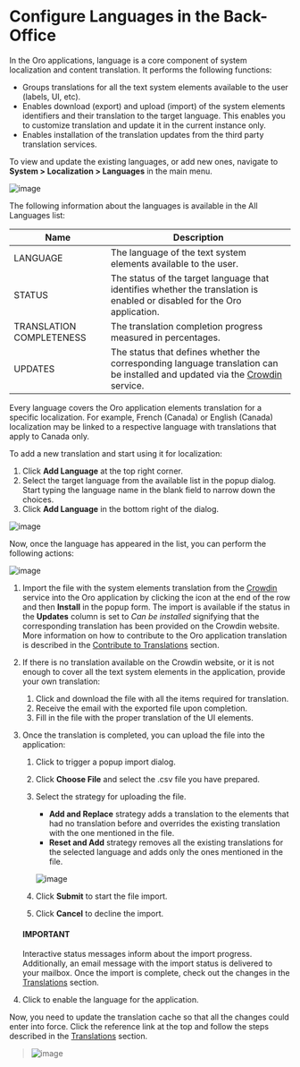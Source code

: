 <a id="localization-languages"></a>

# Configure Languages in the Back-Office

<!-- begin -->

In the Oro applications, language is a core component of system localization and content translation. It performs the following functions:

* Groups translations for all the text system elements available to the user (labels, UI, etc).
* Enables download (export) and upload (import) of the system elements identifiers and their translation to the target language. This enables you to customize translation and update it in the current instance only.
* Enables installation of the translation updates from the third party translation services.

To view and update the existing languages, or add new ones, navigate to **System > Localization > Languages** in the main menu.

![image](user/img/system/localization/languages.png)

The following information about the languages is available in the All Languages list:

| Name                     | Description                                                                                                                                                                         |
|--------------------------|-------------------------------------------------------------------------------------------------------------------------------------------------------------------------------------|
| LANGUAGE                 | The language of the text system elements available to the user.                                                                                                                     |
| STATUS                   | The status of the target language that identifies whether the translation is enabled or disabled for the Oro application.                                                           |
| TRANSLATION COMPLETENESS | The translation completion progress measured in percentages.                                                                                                                        |
| UPDATES                  | The status that defines whether the corresponding language translation can be installed and updated via the <a href="https://crowdin.com/join" target="_blank">Crowdin</a> service. |

Every language covers the Oro application elements translation for a specific localization. For example, French (Canada) or English (Canada) localization may be linked to a respective language with translations that apply to Canada only.

To add a new translation and start using it for localization:

1. Click **Add Language** at the top right corner.
2. Select the target language from the available list in the popup dialog. Start typing the language name in the blank field to narrow down the choices.
3. Click **Add Language** in the bottom right of the dialog.

![image](user/img/system/localization/languages_add.png)

Now, once the language has appeared in the list, you can perform the following actions:

![image](user/img/system/localization/languages_actions.png)
1. Import the file with the system elements translation from the <a href="https://crowdin.com/join" target="_blank">Crowdin</a> service into the Oro application by clicking the <i class="fas fa-cloud-download-alt" aria-hidden="true"></i> icon at the end of the row and then **Install** in the popup form. The import is available if the status in the **Updates** column is set to *Can be installed* signifying that the corresponding translation has been provided on the Crowdin website. More information on how to contribute to the Oro application translation is described in the [Contribute to Translations](../../../../../community/contribute/code-ui-translations.md#doc-community-ui-translations) section.
2. If there is no translation available on the Crowdin website, or it is not enough to cover all the text system elements in the application, provide your own translation:
   1. Click <i class="fa fa-download fa-lg" aria-hidden="true"></i> and download the file with all the items required for translation.
   2. Receive the email with the exported file upon completion.
   3. Fill in the file with the proper translation of the UI elements.
3. Once the translation is completed, you can upload the file into the application:
   1. Click <i class="fa fa-upload fa-lg" aria-hidden="true"></i> to trigger a popup import dialog.
   2. Click **Choose File** and select the .csv file you have prepared.
   3. Select the strategy for uploading the file.
      * **Add and Replace** strategy adds a translation to the elements that had no translation before and overrides the existing translation with the one mentioned in the file.
      * **Reset and Add** strategy removes all the existing translations for the selected language and adds only the ones mentioned in the file.

      ![image](user/img/system/localization/languages_import_strategy.png)
   4. Click **Submit** to start the file import.
   5. Click **Cancel** to decline the import.

   #### IMPORTANT
   Interactive status messages inform about the import progress. Additionally, an email message with the import status is delivered to your mailbox. Once the import is complete, check out the changes in the [Translations](../translations/index.md#localization-translations) section.
4. Click <i class="fa fa-check fa-lg" aria-hidden="true"></i> to enable the language for the application.

Now, you need to update the translation cache so that all the changes could enter into force. Click the reference link at the top and follow the steps described in the [Translations](../translations/index.md#localization-translations) section.

> ![image](user/img/system/localization/languages_reference_link.png)
<!-- finish -->
<!-- fa-bars = fa-navicon -->
<!-- Ic Tiles is used as Set As Default in saved views, and as tiles in display layout options -->
<!-- IcPencil refers to Rename in Commerce and Inline Editing in CRM -->
<!-- Check mark in the square. -->
<!-- SortDesc is also used as drop-down arrow -->
